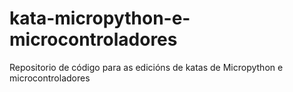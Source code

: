 # kata-micropython-e-microcontroladores
Repositorio de código para as edicións de katas de Micropython e microcontroladores
